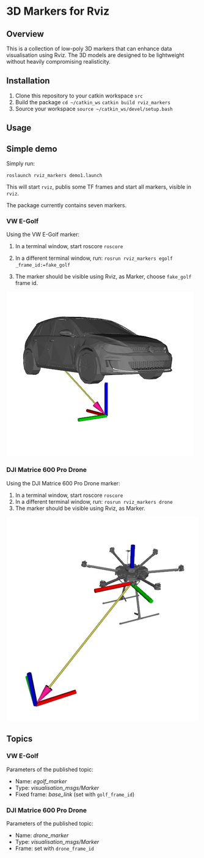 # 3D Markers for Rviz

## Overview
This is a collection of low-poly 3D markers that can enhance data visualisation using Rviz. The 3D models are designed to be lightweight without heavily compromising realisticity.

## Installation

1. Clone this repository to your catkin workspace `src`
2. Build the package
`cd ~/catkin_ws`
`catkin build rviz_markers`
3. Source your workspace
`source ~/catkin_ws/devel/setup.bash`

## Usage

## Simple demo

Simply run:
```
roslaunch rviz_markers demo1.launch 
```
This will start `rviz`, publis some TF frames and start all markers, visible in `rviz`.

The package currently contains seven markers. 
### VW E-Golf
Using the VW E-Golf marker:
1. In a terminal window, start roscore
`roscore`
2. In a different terminal window, run:
`rosrun rviz_markers egolf _frame_id:=fake_golf`

3. The marker should be visible using Rviz, as Marker, choose `fake_golf` frame id. 

![](img/egolf01.png)

### DJI Matrice 600 Pro Drone
Using the DJI Matrice 600 Pro Drone marker:
1. In a terminal window, start roscore
`roscore`
2. In a different terminal window, run:
`rosrun rviz_markers drone`
3. The marker should be visible using Rviz, as Marker. 

![](img/drone01.png)

## Topics
### VW E-Golf
Parameters of the published topic:
* Name: *egolf_marker*
* Type: *visualisation_msgs/Marker*
* Fixed frame: *base_link* (set with `golf_frame_id`)

### DJI Matrice 600 Pro Drone
Parameters of the published topic:
* Name: *drone_marker*
* Type: *visualisation_msgs/Marker*
* Frame: set with `drone_frame_id`

